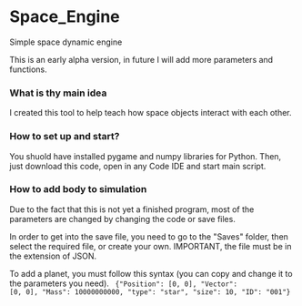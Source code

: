 # Space_Engine
Simple space dynamic engine

This is an early alpha version, in future I will add more parameters and functions.

### What is thу main idea
I created this tool to help teach how space objects interact with each other.

### How to set up and start?
You shuold have installed pygame and numpy libraries for Python. Then, just download this code, open in any Code IDE and start main script.

### How to add body to simulation
Due to the fact that this is not yet a finished program, most of the parameters are changed by changing the code or save files.

In order to get into the save file, you need to go to the "Saves" folder, then select the required file, or create your own. IMPORTANT, the file must be in the extension of JSON.

To add a planet, you must follow this syntax (you can copy and change it to the parameters you need).
<code>
    {"Position": [0, 0],
    "Vector": [0, 0],
    "Mass": 10000000000,
    "type": "star",
    "size": 10,
    "ID": "001"}
<code>
